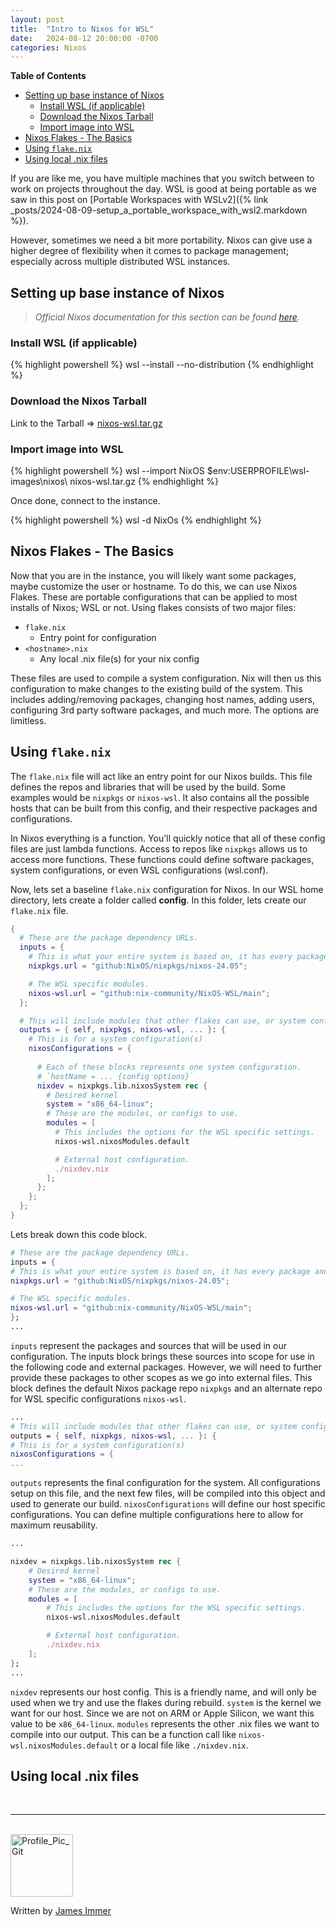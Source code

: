 ```yaml
---
layout: post
title:  "Intro to Nixos for WSL"
date:   2024-08-12 20:00:00 -0700
categories: Nixos
---
```


**Table of Contents**
- [Setting up base instance of Nixos](#setting-up-base-instance-of-nixos)
  - [Install WSL (if applicable)](#install-wsl-if-applicable)
  - [Download the Nixos Tarball](#download-the-nixos-tarball)
  - [Import image into WSL](#import-image-into-wsl)
- [Nixos Flakes -  The Basics](#nixos-flakes----the-basics)
- [Using `flake.nix`](#using-flakenix)
- [Using local .nix files](#using-local-nix-files)

If you are like me, you have multiple machines that you switch between to work on projects throughout the day. WSL is good at being portable as we saw in this post on [Portable Workspaces with WSLv2]({% link _posts/2024-08-09-setup_a_portable_workspace_with_wsl2.markdown %}). 

However, sometimes we need a bit more portability. Nixos can give use a higher degree of flexibility when it comes to package management; especially across multiple distributed WSL instances.


## Setting up base instance of Nixos

> *Official Nixos documentation for this section can be found [here](https://nix-community.github.io/NixOS-WSL/).*

### Install WSL (if applicable)

{% highlight powershell %}
wsl --install --no-distribution
{% endhighlight %}

### Download the Nixos Tarball
Link to the Tarball => [nixos-wsl.tar.gz](https://github.com/nix-community/NixOS-WSL/releases)

### Import image into WSL

{% highlight powershell %}
wsl --import NixOS $env:USERPROFILE\wsl-images\nixos\ nixos-wsl.tar.gz
{% endhighlight %}

Once done, connect to the instance.

{% highlight powershell %}
wsl -d NixOs
{% endhighlight %}


## Nixos Flakes -  The Basics

Now that you are in the instance, you will likely want some packages, maybe customize the user or hostname. To do this, we can use Nixos Flakes. These are portable configurations that can be applied to most installs of Nixos; WSL or not. Using flakes consists of two major files:

- `flake.nix`
  - Entry point for configuration
- `<hostname>.nix`
  - Any local .nix file(s) for your nix config 

These files are used to compile a system configuration. Nix will then us this configuration to make changes to the existing build of the system. This includes adding/removing packages, changing host names, adding users, configuring 3rd party software packages, and much more. The options are limitless.

## Using `flake.nix`

The `flake.nix` file will act like an entry point for our Nixos builds. This file defines the repos and libraries that will be used by the build. Some examples would be `nixpkgs` or `nixos-wsl`. It also contains all the possible hosts that can be built from this config, and their respective packages and configurations.

In Nixos everything is a function. You'll quickly notice that all of these config files are just lambda functions. Access to repos like `nixpkgs` allows us to access more functions. These functions could define software packages, system configurations, or even WSL configurations (wsl.conf).

Now, lets set a baseline `flake.nix` configuration for Nixos. In our WSL home directory, lets create a folder called **config**.
In this folder, lets create our `flake.nix` file.

```nix
{
  # These are the package dependency URLs.
  inputs = {
    # This is what your entire system is based on, it has every package and library function.
    nixpkgs.url = "github:NixOS/nixpkgs/nixos-24.05";

    # The WSL specific modules.
    nixos-wsl.url = "github:nix-community/NixOS-WSL/main";
  };

  # This will include modules that other flakes can use, or system configurations.
  outputs = { self, nixpkgs, nixos-wsl, ... }: {
    # This is for a system configuration(s)
    nixosConfigurations = {
      
      # Each of these blocks represents one system configuration.
      # `hostName = ... {config options}`
      nixdev = nixpkgs.lib.nixosSystem rec {
        # Desired kernel
        system = "x86_64-linux";
        # These are the modules, or configs to use.
        modules = [
          # This includes the options for the WSL specific settings.
          nixos-wsl.nixosModules.default

          # External host configuration.
          ./nixdev.nix
        ];
      };
    };
  };
}
```

Lets break down this code block.

```nix
# These are the package dependency URLs.
inputs = {
# This is what your entire system is based on, it has every package and library function.
nixpkgs.url = "github:NixOS/nixpkgs/nixos-24.05";

# The WSL specific modules.
nixos-wsl.url = "github:nix-community/NixOS-WSL/main";
};
...
```

`inputs` represent the packages and sources that will be used in our configuration. The inputs block brings these sources into scope for use in the following code and external packages. However, we will need to further provide these packages to other scopes as we go into external files. This block defines the default Nixos package repo `nixpkgs` and an alternate repo for WSL specific configurations `nixos-wsl`.


```nix
...
# This will include modules that other flakes can use, or system configurations.
outputs = { self, nixpkgs, nixos-wsl, ... }: {
# This is for a system configuration(s)
nixosConfigurations = {
...
```

`outputs` represents the final configuration for the system. All configurations setup on this file, and the next few files, will be compiled into this object and used to generate our build. `nixosConfigurations` will define our host specific configurations. You can define multiple configurations here to allow for maximum reusability.


```nix
...

nixdev = nixpkgs.lib.nixosSystem rec {
    # Desired kernel
    system = "x86_64-linux";
    # These are the modules, or configs to use.
    modules = [
        # This includes the options for the WSL specific settings.
        nixos-wsl.nixosModules.default

        # External host configuration.
        ./nixdev.nix
    ];
};
...
```

`nixdev` represents our host config. This is a friendly name, and will only be used when we try and use the flakes during rebuild. `system` is the kernel we want for our host. Since we are not on ARM or Apple Silicon, we want this value to be `x86_64-linux`. `modules` represents the other .nix files we want to compile into our output. This can be a function call like `nixos-wsl.nixosModules.default` or a local file like `./nixdev.nix`.


## Using local .nix files



<br>

---

<br>

<img src="https://avatars.githubusercontent.com/u/77898354?v=4" alt="Profile_Pic_Git" width="100" height="100"/>

Written by [James Immer](/bio)